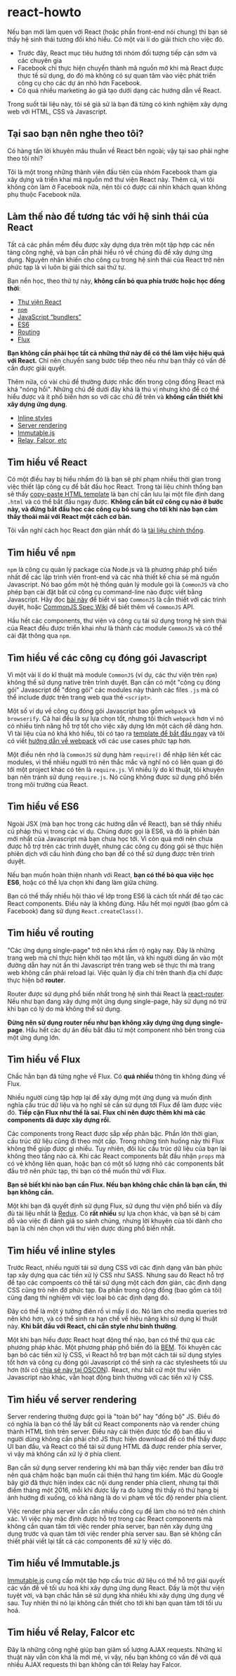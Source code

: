 # react-howto

Nếu bạn mới làm quen với React (hoặc phần front-end nói chung) thì bạn sẽ thấy hệ sinh thái tương đối khó hiểu. Có một vài lí do giải thích cho việc đó.

* Trước đây, React mục tiêu hướng tới nhóm đối tượng tiếp cận sớm và các chuyên gia
* Facebook chỉ thực hiện chuyển thành mã nguồn mở khi mà React được thực tế sử dụng, do đó mà không có sự quan tâm vào việc phát triển công cụ cho các dự án nhỏ hơn Facebook.
* Có quá nhiều marketing ảo giả tạo dưới dạng các hướng dẫn về React.

Trong suốt tài liệu này, tôi sẽ giả sử là bạn đã từng có kinh nghiệm xây dựng web với HTML, CSS và Javascript.

## Tại sao bạn nên nghe theo tôi?

Có hàng tấn lời khuyên mâu thuẫn về React bên ngoài; vậy tại sao phải nghe theo tôi nhỉ?

Tôi là một trong những thành viên đầu tiên của nhóm Facebook tham gia xây dựng và triển khai mã nguồn mở thư viện React này. Thêm cả, vì tôi không còn làm ở Facebook nữa, nên tôi có được cái nhìn khách quan không phụ thuộc Facebook nữa.

## Làm thế nào để tương tác với hệ sinh thái của React

Tất cả các phần mềm đều được xây dựng dựa trên một tập hợp các nền tảng công nghệ, và bạn cần phải hiểu rõ về chúng đủ để xây dựng ứng dụng. Nguyên nhân khiến cho công cụ trong hệ sinh thái của React trở nên phức tạp là vì luôn bị giải thích sai thứ tự.

Bạn nền học, theo thứ tự này, **không cần bỏ qua phía trước hoặc học đồng thời**:

* [Thư viện React](#tìm-hiểu-về-react)
* [`npm`](#tìm-hiểu-về-npm)
* [JavaScript “bundlers”](#tìm-hiểu-về-các-công-cụ-đóng-gói-javascript)
* [ES6](#tìm-hiểu-về-es6)
* [Routing](#tìm-hiểu-về-routing)
* [Flux](#tìm-hiểu-về-flux)

**Bạn không cần phải học tất cả những thứ này để có thể làm việc hiệu quả với React.** Chỉ nên chuyển sang bước tiếp theo nếu như bạn thấy có vấn đề cần được giải quyết.

Thêm nữa, có vài chủ đề thường được nhắc đến trong cộng đồng React mà khá "nóng hổi". Những chủ đề dưới đây khá là thú vị nhưng khó để có thể hiểu được và ít phổ biến hơn so với các chủ đề trên và **không cần thiết khi xây dựng ứng dụng**.

* [Inline styles](#tìm-hiểu-về-inline-styles)
* [Server rendering](#tìm-hiểu-về-server-rendering)
* [Immutable.js](#tìm-hiểu-về-immutablejs)
* [Relay, Falcor, etc](#tìm-hiểu-về-relay-falcor-etc)

## Tìm hiểu về React

Có một điều hay bị hiểu nhầm đó là bạn sẽ phí phạm nhiều thời gian trong việc thiết lập công cụ để bắt đầu học React. Trong tài liệu chính thống bạn sẽ thấy [copy-paste HTML template](https://facebook.github.io/react/docs/getting-started.html#quick-start-without-npm) là bạn chỉ cần lưu lại một file định dang `.html` và có thể bắt đầu ngay được. **Không cần bất cứ công cụ nào ở bước này, và đừng bắt đầu học các công cụ bổ sung cho tới khi nào bạn cảm thấy thoải mái với React một cách cơ bản.**

Tôi vẫn nghĩ cách học React đơn giản nhất đó là [tài liệu chính thống](https://facebook.github.io/react/docs/tutorial.html).

## Tìm hiểu về `npm`

`npm` là công cụ quản lý package của Node.js và là phương pháp phổ biến nhất để các lập trình viên front-end và các nhà thiết kế chia sẻ mã nguồn Javascript. Nó bao gồm một hệ thống quản lý module gọi là `CommonJS` và cho phép bạn cài đặt bất cứ công cụ command-line nào được viết bằng Javascript. Hãy đọc [bài này](http://0fps.net/2013/01/22/commonjs-why-and-how/) để biết vì sao `CommonJS` là cần thiết với các trình duyệt, hoặc [CommonJS Spec Wiki](http://wiki.commonjs.org/wiki/Introduction) để biết thêm về `CommonJS` API.

Hầu hết các components, thư viện và công cụ tái sử dụng trong hệ sinh thái của React đều được triển khai như là thành các module `CommonJS` và có thể cài đặt thông qua `npm`.

## Tìm hiểu về các công cụ đóng gói Javascript

Vì một vài lí do kĩ thuật mà module `CommonJS` (ví dụ, các thư viện trên `npm`) không thể sử dụng native trên trình duyệt. Bạn cần có một "công cụ đóng gói" Javascript để "đóng gói" các modules này thành các files `.js` mà có thể include được trên trang web qua thẻ `<script>`.

Một số ví dụ về công cụ đóng gói Javascript bao gồm `webpack` và `browserify`. Cả hai đều là sự lựa chọn tốt, nhưng tôi thích `webpack` hơn vì nó có nhiều tính năng hỗ trợ tốt cho việc xây dựng lớn một cách dễ dàng hơn. Vì tài liệu của nó khá khó hiểu, tôi có tạo ra [template để bắt đầu ngay](https://github.com/petehunt/react-webpack-template) và tôi có viết [hướng dẫn về webpack](https://github.com/petehunt/webpack-howto) với các use cases phức tạp hơn.

Một điều nên nhớ là `CommonJS` sử dụng hàm `require()` để nhập liên kết các modules, vì thế nhiều người trỏ nên thắc mắc và nghĩ nó có liên quan gì đó tới một project khác có tên là `require.js`. Vì nhiều lý do kĩ thuật, tôi khuyên bạn nên tránh sử dụng `require.js`. Nó cũng không được sử dụng phổ biến trong môi trường của React.

## Tìm hiểu về ES6

Ngoài JSX (mà bạn học trong các hướng dẫn về React), bạn sẽ thấy nhiều cú pháp thú vị trong các ví dụ. Chúng được gọi là ES6, và đó là phiên bản mới nhất của Javascript mà bạn chưa học tới. Vì còn quá mới nên chưa được hỗ trợ trên các trình duyệt, nhưng các công cụ đóng gói sẽ thực hiện phiên dịch với cấu hình đúng cho bạn để có thể sử dụng được trên trình duyệt.

Nếu bạn muốn hoàn thiện nhanh với React, **bạn có thể bỏ qua việc học ES6**, hoặc có thể lựa chọn khi đang làm giữa chừng.

Bạn có thể thấy nhiều hội thảo về lớp trong ES6 là cách tốt nhất để tạo các React components. Điều này là không đúng. Hầu hết mọi người (bao gồm cả Facebook) đang sử dụng `React.createClass()`.

## Tìm hiểu về routing

"Các ứng dụng single-page" trở nên khá rầm rộ ngày nay. Đây là những trang web mà chỉ thực hiện khởi tạo một lần, và khi người dùng ấn vào một đường dẫn hay nút ấn thì Javascript trên trang web sẽ thực thi mà trang web không cần phải reload lại. Việc quản lý địa chỉ trên thanh địa chỉ được thực hiện bở **router**.

Router được sử dụng phổ biến nhất trong hệ sinh thái React là [react-router](https://github.com/rackt/react-router). Nếu như bạn đang xây dựng một ứng dụng single-page, hãy sử dụng nó trừ khi bạn có lý do mà không thể sử dụng.

**Đừng nên sử dụng router nếu như bạn không xây dựng ứng dụng single-page**. Hầu hết các dự án đều bắt đầu từ một component nhỏ bên trong của một ứng dụng lớn.

## Tìm hiểu về Flux

Chắc hẳn bạn đã từng nghe về Flux. Có **quá nhiều** thông tin không đúng về Flux.

Nhiều người cùng tập hợp lại để xây dựng một ứng dụng và muốn định nghĩa cấu trúc dữ liệu và họ nghĩ sẽ cần sử dụng tới Flux để làm được việc đó. **Tiếp cận Flux như thế là sai. Flux chỉ nên được thêm khi mà các components đã được xây dựng rồi.**

Các components trong React được sắp xếp phân bậc. Phần lớn thời gian, cấu trúc dữ liệu cũng đi theo một cấp. Trong những tình huống này thì Flux không thể giúp được gì nhiều. Tuy nhiên, đôi lúc cấu trúc dữ liệu của bạn lại không theo tầng nào cả. Khi các React components bắt đầu nhận `props` mà có vẻ không liên quan, hoặc bạn có một số lượng nhỏ các components bắt đầu trở nên phức tạp, thì bạn có thể muốn thử với Flux.

**Bạn sẽ biết khi nào bạn cần Flux. Nếu bạn không chắc chắn là bạn cần, thì bạn không cần.**

Một khi bạn đã quyết định sử dụng Flux, sử dụng thư viện phổ biến và đầy đủ tài liệu nhất là [Redux](http://redux.js.org/). Có **rất nhiều** sự lựa chọn khác, và bạn sẽ bị cám dỗ vào việc đi đánh giá so sánh chúng, nhưng lời khuyên của tôi dành cho bạn là chỉ nên chọn với thư viện dược dùng phổ biến nhất.

## Tìm hiểu về inline styles

Trước React, nhiều người tái sử dụng CSS với các định dạng văn bản phức tạp xây dựng qua các tiền xử lý CSS như SASS. Nhưng sau đó React hỗ trợ để tạo các compoents có thể tái sử dụng một cách đơn giản, các định dạng CSS cũng trỏ nên đỡ phức tạp. Đa phần trong cộng đồng (bao gồm cả tôi) cũng đang thí nghiệm với việc loại bỏ các định dạng đó.

Đây có thể là một ý tưởng điên rồ vì mấy lí do. Nó làm cho media queries trở nên khó hơn, và có thể sinh ra hạn chế về hiệu năng khi sử dụng kĩ thuật này. **Khi bắt đầu với React, chỉ cần style như bình thường**.

Một khi bạn hiểu được React hoạt động thế nào, bạn có thể thử qua các phương pháp khác. Một phương pháp phổ biến đó là [BEM](https://en.bem.info/). Tôi khuyên các bạn bỏ các tiền xử lý CSS, vì React hỗ trợ bạn một cách tái sử dụng styles tốt hơn và công cụ đóng gói Javascript có thể sinh ra các stylesheets tối ưu hơn (tôi có [chia sẻ này tại OSCON](https://www.youtube.com/watch?v=VkTCL6Nqm6Y)). React, như bất cứ một thư viện Javascript nào khác, vẫn hoạt động bình thường với các tiền xử lý CSS.

## Tìm hiểu về server rendering

Server rendering thường được gọi là "toàn bộ" hay "đồng bộ" JS. Điều đó có nghĩa là bạn có thể lấy bất cứ React components nào và render chúng thành HTML tĩnh trên server. Điều này cải thiện được tốc độ ban đầu vì người dùng không cần phải chờ JS thực hiện download để có thể thấy được UI ban đầu, và React có thể tái sử dụng HTML đã được render phía server, vì vậy mà không cần xử lý ở phía client.

Bạn cần sử dụng server rendering khi mà bạn thấy việc render ban đầu trở nên quá chậm hoặc bạn muốn cải thiện thứ hạng tìm kiếm. Mặc dù Google bây giờ đã thực hiện index các nội dung render phía client, nhưng tại thời điểm tháng một 2016, mỗi khi được lấy ra đo lường thì thấy rõ thứ hạng bị ảnh hướng đi xuống, có khả năng là do vi phạm về tốc độ render phía client.

Việc render phía server vẫn cần nhiều công cụ để làm cho nó trở nên chính xác. Vì việc này mặc định được hỗ trợ trong các React components mà không cần quan tâm tới việc render phía server, bạn nên xây dựng ứng dụng trước và quan tâm tới việc render phía server sau. Bạn sẽ không cần thiết phải viết lại tất cả các components để xử lý việc dó.

## Tìm hiểu về Immutable.js

[Immutable.js](https://facebook.github.io/immutable-js/) cung cấp một tập hợp cấu trúc dữ liệu có thể hỗ trợ giải quyết các vấn đề về tối ưu hoá khi xây dựng ứng dụng React. Đấy là một thư viện tuyệt vời, và bạn chắc hẳn sẽ sử dụng khá nhiều khi xây dựng ứng dụng về sau. Tuy nhiên thì nó lại không cần thiết cho tới khi bạn quan tâm tới tối ưu hoá.

## Tìm hiểu về Relay, Falcor etc

Đây là những công nghệ giúp bạn giảm số lượng AJAX requests. Những kĩ thuật này vẫn còn khá là mới mẻ, vì vậy, nếu bạn không có vấn đề với quá nhiều AJAX requests thì bạn không cần tới Relay hay Falcor.
